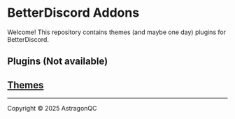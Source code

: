 # BetterDiscord Addons

Welcome! This repository contains themes (and maybe one day) plugins for BetterDiscord.

## Plugins (Not available)
## [Themes](./Themes/)

-----

Copyright © 2025 AstragonQC